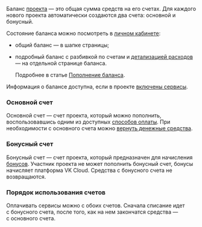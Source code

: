 Баланс [проекта](/ru/base/account/concepts/projects) — это общая сумма средств на его счетах. Для каждого нового проекта автоматически создаются два счета: основной и бонусный.

Состояние баланса можно посмотреть в [личном кабинете](https://mcs.mail.ru/app/):

- общий баланс — в шапке страницы;
- подробный баланс с разбивкой по счетам и [детализацией расходов](../../operations/detail) — на отдельной странице баланса.

    Подробнее в статье [Пополнение баланса](../../operations/payment#prosmotr-balansa).

<info>

Информация о балансе доступна, если в проекте [включены сервисы](/ru/base/account/start/activation).

</info>

### Основной счет

Основной счет — счет проекта, который можно пополнить, воспользовавшись одним из доступных [способов оплаты](../payment-methods). При необходимости с основного счета можно [вернуть денежные средства](../../operations/refund).

### Бонусный счет

Бонусный счет — счет проекта, который предназначен для начисления [бонусов](../../concepts/bonus). Участник проекта не может пополнить бонусный счет, бонусы начисляет платформа VK Cloud. Средства с бонусного счета не возвращаются.

### Порядок использования счетов

Оплачивать сервисы можно с обоих счетов. Сначала списание идет с бонусного счета, после того, как на нем закончатся средства — с основного счета.
